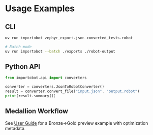 # Usage Examples

## CLI

```bash
uv run importobot zephyr_export.json converted_tests.robot

# Batch mode
uv run importobot --batch ./exports ./robot-output
```

## Python API

```python
from importobot.api import converters

converter = converters.JsonToRobotConverter()
result = converter.convert_file("input.json", "output.robot")
print(result.summary())
```

## Medallion Workflow

See [User Guide](User-Guide#medallion-workflow-example) for a Bronze→Gold preview
example with optimization metadata.
